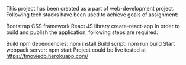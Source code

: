 This project has been created as a part of web-development project. Following tech stacks have been used to achieve goals of assignment:

Bootstrap CSS framework
React JS library
create-react-app
In order to build and publish the application, following steps are required:

Build npm dependencies: npm install
Build script: npm run build
Start webpack server: npm start
Project could be live tested at https://tmoviedb.herokuapp.com/
